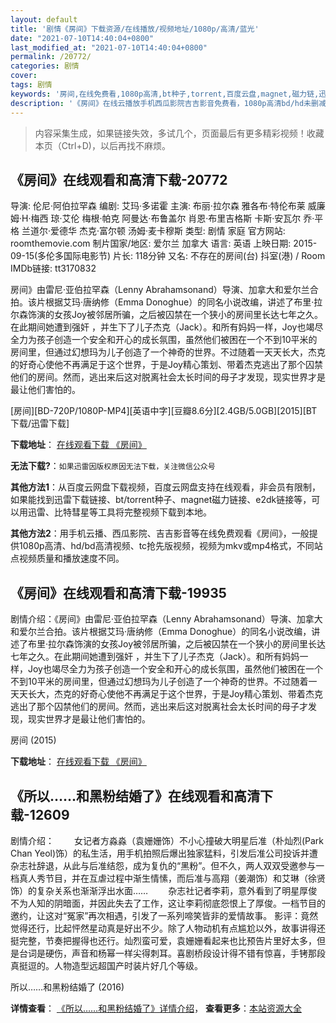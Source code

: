 ```yaml
---
layout: default
title: '剧情《房间》下载资源/在线播放/视频地址/1080p/高清/蓝光'
date: "2021-07-10T14:40:04+0800"
last_modified_at: "2021-07-10T14:40:04+0800"
permalink: /20772/
categories: 剧情
cover:
tags: 剧情
keywords: '房间,在线免费看,1080p高清,bt种子,torrent,百度云盘,magnet,磁力链,迅雷下载资源'
description: '《房间》在线云播放手机西瓜影院吉吉影音免费看，1080p高清bd/hd未删减完整版和tc抢先枪版，mkv/mp4格式，附带bt/torrent种子、magnet/磁力链、百度云盘、网盘资源迅雷下载链接'
---
```


>内容采集生成，如果链接失效，多试几个，页面最后有更多精彩视频！收藏本页（Ctrl+D)，以后再找不麻烦。


## 《房间》在线观看和高清下载-20772

导演: 伦尼·阿伯拉罕森 编剧: 艾玛·多诺霍 主演: 布丽·拉尔森 雅各布·特伦布莱 威廉姆·H·梅西 琼·艾伦 梅根·帕克 阿曼达·布鲁盖尔 肖恩·布里吉格斯 卡斯·安瓦尔 乔·平格 兰道尔·爱德华 杰克·富尔顿 汤姆·麦卡穆斯 类型: 剧情 家庭 官方网站: roomthemovie.com 制片国家/地区: 爱尔兰 加拿大 语言: 英语 上映日期: 2015-09-15(多伦多国际电影节) 片长: 118分钟 又名: 不存在的房间(台) 抖室(港) / Room IMDb链接: tt3170832

房间》由雷尼·亚伯拉罕森（Lenny Abrahamsonand）导演、加拿大和爱尔兰合拍。该片根据艾玛·唐纳修（Emma Donoghue）的同名小说改编，讲述了布里·拉尔森饰演的女孩Joy被邻居所骗，之后被囚禁在一个狭小的房间里长达七年之久。在此期间她遭到强奸 ，并生下了儿子杰克（Jack）。和所有妈妈一样，Joy也竭尽全力为孩子创造一个安全和开心的成长氛围，虽然他们被困在一个不到10平米的房间里，但通过幻想玛为儿子创造了一个神奇的世界。不过随着一天天长大，杰克的好奇心使他不再满足于这个世界，于是Joy精心策划、带着杰克逃出了那个囚禁他们的房间。然而，逃出来后这对脱离社会太长时间的母子才发现，现实世界才是最让他们害怕的。


[房间][BD-720P/1080P-MP4][英语中字][豆瓣8.6分][2.4GB/5.0GB][2015][BT下载/迅雷下载]

**下载地址**： [在线观看下载 《房间》](https://www.btdx8.com/torrent/room_2015.html) 


**无法下载?**：`如果迅雷因版权原因无法下载，关注微信公众号 `

**其他方法1**：从百度云网盘下载视频，百度云网盘支持在线观看，非会员有限制，如果能找到迅雷下载链接、bt/torrent种子、magnet磁力链接、e2dk链接等，可以用迅雷、比特彗星等工具将完整视频下载到本地。

**其他方法2**：用手机云播、西瓜影院、吉吉影音等在线免费观看《房间》，一般提供1080p高清、hd/bd高清视频、tc抢先版视频，视频为mkv或mp4格式，不同站点视频质量和播放速度不同。


## 《房间》在线观看和高清下载-19935

剧情介绍：《房间》由雷尼·亚伯拉罕森（Lenny Abrahamsonand）导演、加拿大和爱尔兰合拍。该片根据艾玛·唐纳修（Emma Donoghue）的同名小说改编，讲述了布里·拉尔森饰演的女孩Joy被邻居所骗，之后被囚禁在一个狭小的房间里长达七年之久。在此期间她遭到强奸 ，并生下了儿子杰克（Jack）。和所有妈妈一样，Joy也竭尽全力为孩子创造一个安全和开心的成长氛围，虽然他们被困在一个不到10平米的房间里，但通过幻想玛为儿子创造了一个神奇的世界。不过随着一天天长大，杰克的好奇心使他不再满足于这个世界，于是Joy精心策划、带着杰克逃出了那个囚禁他们的房间。然而，逃出来后这对脱离社会太长时间的母子才发现，现实世界才是最让他们害怕的。


房间 (2015)

**下载地址**： [在线观看下载 《房间》](https://www.btbtdy.me/btdy/dy2086.html) 


## 《所以……和黑粉结婚了》在线观看和高清下载-12609

剧情介绍： 　　女记者方淼淼（袁姗姗饰）不小心撞破大明星后准（朴灿烈(Park Chan Yeol)饰）的私生活，用手机拍照后爆出独家猛料，引发后准公司投诉并遭杂志社辞退，从此与后准结怨，成为复仇的“黑粉”。但不久，两人双双受邀参与一档真人秀节目，并在互虐过程中渐生情愫，而后准与高翔（姜潮饰）和艾琳（徐贤饰）的复杂关系也渐渐浮出水面…… 　　杂志社记者李莉，意外看到了明星厚俊不为人知的阴暗面，并因此失去了工作，这让李莉彻底怨恨上了厚俊。一档节目的邀约，让这对“冤家”再次相遇，引发了一系列啼笑皆非的爱情故事。 影评：竟然觉得还行，比起怦然星动真是好出不少。除了人物动机有点尴尬以外，故事讲得还挺完整，节奏把握得也还行。灿烈蛮可爱，袁姗姗看起来也比预告片里好太多，但是台词是硬伤，声音和杨幂一样尖得刺耳。喜剧桥段设计得不错有惊喜，手铐那段真挺逗的。人物造型远超国产时装片好几个等级。


所以……和黑粉结婚了 (2016)

**详情查看**： [《所以……和黑粉结婚了》详情介绍](/movie/12609/)， **查看更多**：[本站资源大全](/movie/t/all/)

